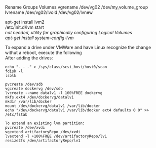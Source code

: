Rename Groups Volumes
vgrename /dev/vg02 /dev/my_volume_group
lvrename /dev/vg02/lvold /dev/vg02/lvnew


apt-get install lvm2<br />
/etc/init.d/lvm start<br />
*not needed, utility for graphically configuring Logical Volumes*<br />
*apt-get install system-config-lvm*

To expand a drive under VMWare and have Linux recognize the change withut a reboot, execute the following  
After adding the drives:
```
echo "- - -" > /sys/class/scsi_host/host0/scan
fdisk -l
lsblk
```


```
pvcreate /dev/sdb 
vgcreate dockervg /dev/sdb
lvcreate --name datalv1 -l 100%FREE dockervg
mkfs.ext4 /dev/dockervg/datalv1
mkdir /var/lib/docker
mount /dev/dockervg/datalv1 /var/lib/docker
echo "/dev/dockervg/datalv1 /var/lib/docker ext4 defaults 0 0" >> /etc/fstab
```

```
To extend an existing lvm partition:
pvcreate /dev/xvdi
vgextend artifactoryRepo /dev/xvdi
lvextend -l +100%FREE /dev/artifactoryRepo/lv1
resize2fs /dev/artifactoryRepo/lv1
```
